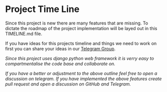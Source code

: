 # Project Time Line

Since this project is new there are many features that are missing. To dictate the roadmap of the project implementation will be layed out in this TIMELINE.md file.

If you have ideas for this projects timeline and things we need to work on first you can share your ideas in our [Telegram Group](https://t.me/CodeTopia).

_Since this project uses django python web framework it is verry easy to compartmentalise the code base and collaborate on._

_If you have a better or adjustment to the above outline feel free to open a discussion on telegram. If you have implemented the above features create pull request and open a discussion on GitHub and Telegram._

